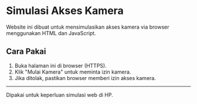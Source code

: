 # Simulasi Akses Kamera

Website ini dibuat untuk mensimulasikan akses kamera via browser menggunakan HTML dan JavaScript.

## Cara Pakai
1. Buka halaman ini di browser (HTTPS).
2. Klik "Mulai Kamera" untuk meminta izin kamera.
3. Jika ditolak, pastikan browser memberi izin akses kamera.

---

Dipakai untuk keperluan simulasi web di HP.
